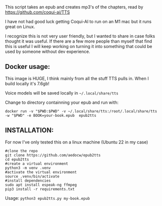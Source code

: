 This script takes an epub and creates mp3's of the chapters, read by https://github.com/coqui-ai/TTS

I have not had good luck getting Coqui-AI to run on an M1 mac but it runs great on Linux.

I recognize this is not very user friendly, but I wanted to share in case folks thought it was useful. If there are a few more people than myself that find this is useful I will keep working on turning it into something that could be used by someone without dev experience.

## Docker usage:
This image is HUGE, I think mainly from all the stuff TTS pulls in. When I build locally it's 7.6gb!

Voice models will be saved locally in `~/.local/share/tts`

Change to directory containning your epub and run with:
```
docker run -v "$PWD:$PWD" -v ~/.local/share/tts:/root/.local/share/tts -w "$PWD" -e BOOK=your-book.epub  epub2tts
```

## INSTALLATION:

For  now I've only tested this on a linux machine (Ubuntu 22 in my case)

```
#clone the repo
git clone https://github.com/aedocw/epub2tts
cd epub2tts
#create a virtual environment
python3 -m venv .venv
#activate the virtual environment
source .venv/bin/activate
#install dependencies
sudo apt install espeak-ng ffmpeg
pip3 install -r requirements.txt
```

Usage: `python3 epub2tts.py my-book.epub`
